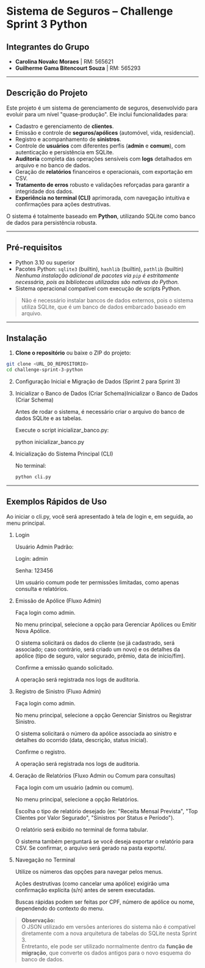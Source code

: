 # Sistema de Seguros – Challenge Sprint 3 Python

## Integrantes do Grupo

- **Carolina Novakc Moraes** | RM: 565621  
- **Guilherme Gama Bitencourt Souza** | RM: 565293  

---

## Descrição do Projeto

Este projeto é um sistema de gerenciamento de seguros, desenvolvido para evoluir para um nível "quase-produção". Ele inclui funcionalidades para:  

- Cadastro e gerenciamento de **clientes**.  
- Emissão e controle de **seguros/apólices** (automóvel, vida, residencial).  
- Registro e acompanhamento de **sinistros**.  
- Controle de **usuários** com diferentes perfis (**admin** e **comum**), com autenticação e persistência em SQLite.  
- **Auditoria** completa das operações sensíveis com **logs** detalhados em arquivo e no banco de dados.  
- Geração de **relatórios** financeiros e operacionais, com exportação em CSV.  
- **Tratamento de erros** robusto e validações reforçadas para garantir a integridade dos dados.  
- **Experiência no terminal (CLI)** aprimorada, com navegação intuitiva e confirmações para ações destrutivas.

O sistema é totalmente baseado em **Python**, utilizando SQLite como banco de dados para persistência robusta.

---

## Pré-requisitos

- Python 3.10 ou superior  
- Pacotes Python: `sqlite3` (builtin), `hashlib` (builtin), `pathlib` (builtin)  
  *Nenhuma instalação adicional de pacotes via `pip` é estritamente necessária, pois as bibliotecas utilizadas são nativas do Python.*  
- Sistema operacional compatível com execução de scripts Python.

> Não é necessário instalar bancos de dados externos, pois o sistema utiliza SQLite, que é um banco de dados embarcado baseado em arquivo.

---

## Instalação

1. **Clone o repositório** ou baixe o ZIP do projeto:

```bash
git clone <URL_DO_REPOSITORIO>
cd challenge-sprint-3-python
```

2. Configuração Inicial e Migração de Dados (Sprint 2 para Sprint 3)

1. Inicializar o Banco de Dados (Criar Schema)Inicializar o Banco de Dados (Criar Schema)

   Antes de rodar o sistema, é necessário criar o arquivo do banco de dados SQLite e as tabelas.

   Execute o script inicializar_banco.py:

   python inicializar_banco.py

2. Inicialização do Sistema Principal (CLI)
   
   No terminal:
   
   ```bash
   python cli.py
   ```
---

## Exemplos Rápidos de Uso

Ao iniciar o cli.py, você será apresentado à tela de login e, em seguida, ao menu principal.

1. Login

   Usuário Admin Padrão:
   
   Login: admin
   
   Senha: 123456

   Um usuário comum pode ter permissões limitadas, como apenas consulta e relatórios.

2. Emissão de Apólice (Fluxo Admin)

   Faça login como admin.
   
   No menu principal, selecione a opção para Gerenciar Apólices ou Emitir Nova Apólice.
   
   O sistema solicitará os dados do cliente (se já cadastrado, será associado; caso contrário, será criado um novo) e os detalhes da apólice (tipo de seguro, valor segurado, prêmio, data de início/fim).
   
   Confirme a emissão quando solicitado.
   
   A operação será registrada nos logs de auditoria.

3. Registro de Sinistro (Fluxo Admin)

   Faça login como admin.
   
   No menu principal, selecione a opção Gerenciar Sinistros ou Registrar Sinistro.
   
   O sistema solicitará o número da apólice associada ao sinistro e detalhes do ocorrido (data, descrição, status inicial).
   
   Confirme o registro.
   
   A operação será registrada nos logs de auditoria.

4. Geração de Relatórios (Fluxo Admin ou Comum para consultas)

   Faça login com um usuário (admin ou comum).
   
   No menu principal, selecione a opção Relatórios.
   
   Escolha o tipo de relatório desejado (ex: "Receita Mensal Prevista", "Top Clientes por Valor Segurado", "Sinistros por Status e Período").
   
   O relatório será exibido no terminal de forma tabular.
   
   O sistema também perguntará se você deseja exportar o relatório para CSV. Se confirmar, o arquivo será gerado na pasta exports/.

5. Navegação no Terminal

   Utilize os números das opções para navegar pelos menus.
   
   Ações destrutivas (como cancelar uma apólice) exigirão uma confirmação explícita (s/n) antes de serem executadas.
   
   Buscas rápidas podem ser feitas por CPF, número de apólice ou nome, dependendo do contexto do menu.
   

> **Observação:**  
> O JSON utilizado em versões anteriores do sistema não é compatível diretamente com a nova arquitetura de tabelas do SQLite nesta Sprint 3.  
> Entretanto, ele pode ser utilizado normalmente dentro da **função de migração**, que converte os dados antigos para o novo esquema do banco de dados.



